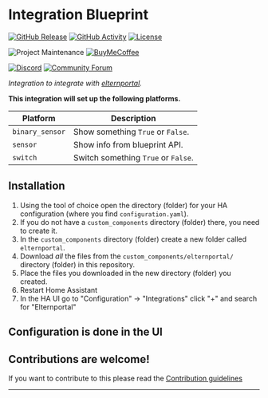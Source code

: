 # Integration Blueprint

[![GitHub Release][releases-shield]][releases]
[![GitHub Activity][commits-shield]][commits]
[![License][license-shield]](LICENSE)

![Project Maintenance][maintenance-shield]
[![BuyMeCoffee][buymecoffeebadge]][buymecoffee]

[![Discord][discord-shield]][discord]
[![Community Forum][forum-shield]][forum]

_Integration to integrate with [elternportal][elternportal]._

**This integration will set up the following platforms.**

Platform | Description
-- | --
`binary_sensor` | Show something `True` or `False`.
`sensor` | Show info from blueprint API.
`switch` | Switch something `True` or `False`.

## Installation

1. Using the tool of choice open the directory (folder) for your HA configuration (where you find `configuration.yaml`).
1. If you do not have a `custom_components` directory (folder) there, you need to create it.
1. In the `custom_components` directory (folder) create a new folder called `elternportal`.
1. Download _all_ the files from the `custom_components/elternportal/` directory (folder) in this repository.
1. Place the files you downloaded in the new directory (folder) you created.
1. Restart Home Assistant
1. In the HA UI go to "Configuration" -> "Integrations" click "+" and search for "Elternportal"

## Configuration is done in the UI

<!---->

## Contributions are welcome!

If you want to contribute to this please read the [Contribution guidelines](CONTRIBUTING.md)

***

[elternportal]: https://github.com/michull/elternportal
[buymecoffee]: https://www.buymeacoffee.com/michull
[buymecoffeebadge]: https://img.shields.io/badge/buy%20me%20a%20coffee-donate-yellow.svg?style=for-the-badge
[commits-shield]: https://img.shields.io/github/commit-activity/y/michull/elternportal.svg?style=for-the-badge
[commits]: https://github.com/michull/elternportal/commits/main
[discord]: https://discord.gg/Qa5fW2R
[discord-shield]: https://img.shields.io/discord/330944238910963714.svg?style=for-the-badge
[exampleimg]: example.png
[forum-shield]: https://img.shields.io/badge/community-forum-brightgreen.svg?style=for-the-badge
[forum]: https://community.home-assistant.io/
[license-shield]: https://img.shields.io/github/license/michull/elternportal.svg?style=for-the-badge
[maintenance-shield]: https://img.shields.io/badge/maintainer-Joakim%20Sørensen%20%40michull-blue.svg?style=for-the-badge
[releases-shield]: https://img.shields.io/github/release/michull/elternportal.svg?style=for-the-badge
[releases]: https://github.com/michull/elternportal/releases
